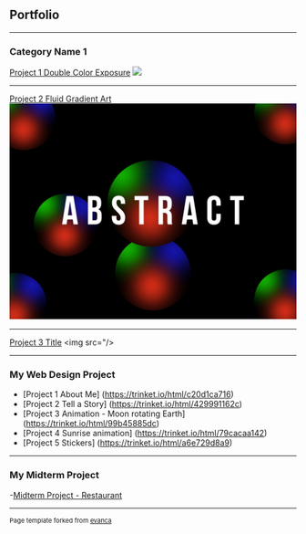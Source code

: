 ## Portfolio

---

### Category Name 1 

[Project 1 Double Color Exposure](/sample_page)
<img src="https://github.com/asaucedo26/alfredportfolio/blob/master/images/Double%20Color%20exposure.png?raw=true">

---
[Project 2 Fluid Gradient Art](/pdf/sample_presentation.pdf)
<img src="images/Fluid Gradient art.jpg?raw=true">

---
[Project 3 Title](http://example.com/)
<img src="/>

---

### My Web Design Project

- [Project 1 About Me] (https://trinket.io/html/c20d1ca716)
- [Project 2 Tell a Story] (https://trinket.io/html/429991162c)
- [Project 3 Animation - Moon rotating Earth] (https://trinket.io/html/99b45885dc)
- [Project 4 Sunrise animation] (https://trinket.io/html/79cacaa142)
- [Project 5 Stickers] (https://trinket.io/html/a6e729d8a9)

---
### My Midterm Project

-[Midterm Project - Restaurant](https://michelin-restaurant.w3spaces.com/saved-from-Tryit-2022-11-03.html)



---
<p style="font-size:11px">Page template forked from <a href="https://github.com/evanca/quick-portfolio">evanca</a></p>
<!-- Remove above link if you don't want to attibute -->
